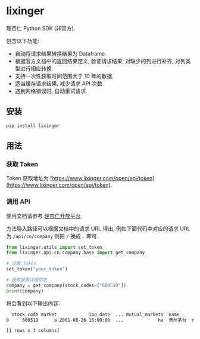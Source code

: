 # lixinger

理杏仁 Python SDK (非官方).

包含以下功能:

- 自动将请求结果转换结果为 Dataframe.
- 根据官方文档中的返回结果定义, 验证请求结果, 对缺少的列进行补齐, 对列类型进行相应转换.
- 支持一次性获取时间范围大于 10 年的数据.
- 适当缓存请求结果, 减少请求 API 次数.
- 遇到网络错误时, 自动重试请求.

## 安装

```bash
pip install lixinger
```

## 用法

### 获取 Token

Token 获取地址为 [https://www.lixinger.com/open/api/token](https://www.lixinger.com/open/api/token).

### 调用 API

使用文档请参考 [理杏仁开放平台](https://www.lixinger.com/open/api/doc).

方法导入路径可以根据文档中的请求 URL 得出, 例如下面代码中对应的请求 URL 为 `/api/cn/company` 则把 `/` 换成 `.` 即可.

```python
from lixinger.utils import set_token
from lixinger.api.cn.company.base import get_company

# 设置 Token
set_token("your_token")

# 获取股票详细信息
company = get_company(stock_codes=["600519"])
print(company)
```

将会看到以下输出内容:

```bash
  stock_code market            ipo_date  ... mutual_markets  name        fs_type
0     600519      a 2001-08-26 16:00:00  ...             ha  贵州茅台  non_financial

[1 rows x 7 columns]
```
